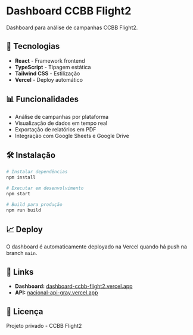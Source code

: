 # Dashboard CCBB Flight2

Dashboard para análise de campanhas CCBB Flight2.

## 🚀 Tecnologias

- **React** - Framework frontend
- **TypeScript** - Tipagem estática
- **Tailwind CSS** - Estilização
- **Vercel** - Deploy automático

## 📊 Funcionalidades

- Análise de campanhas por plataforma
- Visualização de dados em tempo real
- Exportação de relatórios em PDF
- Integração com Google Sheets e Google Drive

## 🛠️ Instalação

```bash
# Instalar dependências
npm install

# Executar em desenvolvimento
npm start

# Build para produção
npm run build
```

## 📈 Deploy

O dashboard é automaticamente deployado na Vercel quando há push na branch `main`.

## 🔗 Links

- **Dashboard:** [dashboard-ccbb-flight2.vercel.app](https://dashboard-ccbb-flight2.vercel.app)
- **API:** [nacional-api-gray.vercel.app](https://nacional-api-gray.vercel.app)

## 📝 Licença

Projeto privado - CCBB Flight2
